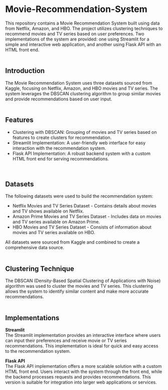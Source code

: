 # Movie-Recommendation-System
This repository contains a Movie Recommendation System built using data from Netflix, Amazon, and HBO. The project utilizes clustering techniques to recommend movies and TV series based on user preferences. Two implementations of the system are provided: one using Streamlit for a simple and interactive web application, and another using Flask API with an HTML front end. <br/>
<br/>

## Introduction
The Movie Recommendation System uses three datasets sourced from Kaggle, focusing on Netflix, Amazon, and HBO movies and TV series. The system leverages the DBSCAN clustering algorithm to group similar movies and provide recommendations based on user input. <br/>
<br/>

## Features
* Clustering with DBSCAN: Grouping of movies and TV series based on features to create clusters for recommendation.
* Streamlit Implementation: A user-friendly web interface for easy interaction with the recommendation system.
* Flask API Implementation: A robust backend system with a custom HTML front end for serving recommendations. <br/>
<br/>

## Datasets
The following datasets were used to build the recommendation system: <br/>
* Netflix Movies and TV Series Dataset - Contains details about movies and TV shows available on Netflix.
* Amazon Prime Movies and TV Series Dataset - Includes data on movies and TV series available on Amazon Prime.
* HBO Movies and TV Series Dataset - Consists of information about movies and TV series available on HBO. <br/>

All datasets were sourced from Kaggle and combined to create a comprehensive data source. <br/>
<br/>

## Clustering Technique
The DBSCAN (Density-Based Spatial Clustering of Applications with Noise) algorithm was used to cluster the movies and TV series. This clustering allows the system to identify similar content and make more accurate recommendations. <br/>
<br/>

## Implementations
**Streamlit** <br/>
The Streamlit implementation provides an interactive interface where users can input their preferences and receive movie or TV series recommendations. This implementation is ideal for quick and easy access to the recommendation system. <br/>

**Flask API** <br/>
The Flask API implementation offers a more scalable solution with a custom HTML front end. Users interact with the system through the front end, while the backend processes requests and provides recommendations. This version is suitable for integration into larger web applications or services. <br/>
<br/>

